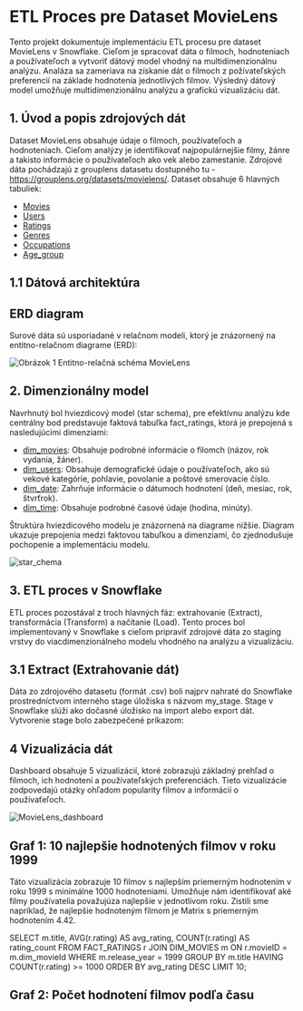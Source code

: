 # ETL Proces pre Dataset MovieLens

Tento projekt dokumentuje implementáciu ETL procesu pre dataset MovieLens v Snowflake. Cieľom je spracovať dáta o filmoch, hodnoteniach a používateľoch a vytvoriť dátový model vhodný na multidimenzionálnu analýzu. Analáza sa zameriava na získanie dát o filmoch z požívateľských preferencií na základe hodnotenia jednotlivých filmov. Výsledný dátový model umožňuje multidimenzionálnu analýzu a grafickú vizualizáciu dát.

## 1. Úvod a popis zdrojových dát
Dataset MovieLens obsahuje údaje o filmoch, používateľoch a hodnoteniach. Cieľom analýzy je identifikovať najpopulárnejšie filmy, žánre a takisto informácie o používateľoch ako vek alebo zamestanie.
Zdrojové dáta pochádzajú z grouplens datasetu dostupného tu - https://grouplens.org/datasets/movielens/. Dataset obsahuje 6 hlavných tabuliek:

- [Movies](#movies)
- [Users](#users)
- [Ratings](#ratings)
- [Genres](#genres)
- [Occupations](#occupations)
- [Age_group](#age_group)

 ## 1.1 Dátová architektúra

 ## ERD diagram
 Surové dáta sú usporiadané v relačnom modeli, ktorý je znázornený na entitno-relačnom diagrame (ERD):
 
![Obrázok 1 Entitno-relačná schéma MovieLens](https://github.com/user-attachments/assets/b35ae0ce-a0df-479f-a020-f2819d54e47e)

## 2. Dimenzionálny model
Navrhnutý bol hviezdicový model (star schema), pre efektívnu analýzu kde centrálny bod predstavuje faktová tabuľka fact_ratings, ktorá je prepojená s nasledujúcimi dimenziami:

- [dim_movies](dim_movies): Obsahuje podrobné informácie o filomch (názov, rok vydania, žáner).
- [dim_users](dim_users): Obsahuje demografické údaje o používateľoch, ako sú vekové kategórie, pohlavie, povolanie a poštové smerovacie číslo.
- [dim_date](dim_date): Zahrňuje informácie o dátumoch hodnotení (deň, mesiac, rok, štvrťrok).
- [dim_time](dim_time): Obsahuje podrobné časové údaje (hodina, minúty).

  
Štruktúra hviezdicového modelu je znázornená na diagrame nižšie. Diagram ukazuje prepojenia medzi faktovou tabuľkou a dimenziami, čo zjednodušuje pochopenie a implementáciu modelu.


![star_chema](https://github.com/user-attachments/assets/68fbbe13-00d4-4d2c-9944-b9c544a55f0d)



## 3. ETL proces v Snowflake
ETL proces pozostával z troch hlavných fáz: extrahovanie (Extract), transformácia (Transform) a načítanie (Load). Tento proces bol implementovaný v Snowflake s cieľom pripraviť zdrojové dáta zo staging vrstvy do viacdimenzionálneho modelu vhodného na analýzu a vizualizáciu.

## 3.1 Extract (Extrahovanie dát)
Dáta zo zdrojového datasetu (formát .csv) boli najprv nahraté do Snowflake prostredníctvom interného stage úložiska s názvom my_stage. Stage v Snowflake slúži ako dočasné úložisko na import alebo export dát. Vytvorenie stage bolo zabezpečené príkazom:

## 4 Vizualizácia dát
Dashboard obsahuje 5 vizualizácií, ktoré zobrazujú základný prehľad o filmoch, ich hodnotení a používateľských preferenciách. Tieto vizualizácie zodpovedajú otázky ohľadom popularity filmov a informácií o používaťeľoch.

![MovieLens_dashboard](https://github.com/user-attachments/assets/62c46063-c9a2-4d22-b836-c9b8402ea360)

## Graf 1: 10 najlepšie hodnotených filmov v roku 1999
Táto vizualizácia zobrazuje 10 filmov s najlepším priemerným hodnotením v roku 1999 s minimálne 1000 hodnoteniami. Umožňuje nám identifikovať aké filmy používatelia považujúza najlepšie v jednotlivom roku. Zistili sme napríklad, že najlepšie hodnoteným filmom je Matrix s priemerným hodnotením 4.42.

SELECT 
    m.title, 
    AVG(r.rating) AS avg_rating,
    COUNT(r.rating) AS rating_count
FROM FACT_RATINGS r
JOIN DIM_MOVIES m ON r.movieID = m.dim_movieId
WHERE m.release_year = 1999
GROUP BY m.title
HAVING COUNT(r.rating) >= 1000
ORDER BY avg_rating DESC
LIMIT 10;

## Graf 2: Počet hodnotení filmov podľa času

